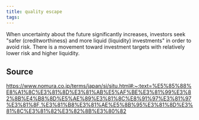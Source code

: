 ```yaml
---
title: quality escape
tags: 
---
```


When uncertainty about the future significantly increases, investors seek "safer (creditworthiness) and more liquid (liquidity) investments" in order to avoid risk. There is a movement toward investment targets with relatively lower risk and higher liquidity.

## Source
https://www.nomura.co.jp/terms/japan/si/situ.html#:~:text=%E5%85%88%E8%A1%8C%E3%81%8D%E3%81%AB%E5%AF%BE%E3%81%99%E3%82%8B%E4%B8%8D%E5%AE%89%E3%81%8C%E8%91%97%E3%81%97%E3%81%8F,%E3%81%B8%E3%81%AE%E5%8B%95%E3%81%8D%E3%81%8C%E3%81%82%E3%82%8B%E3%80%82